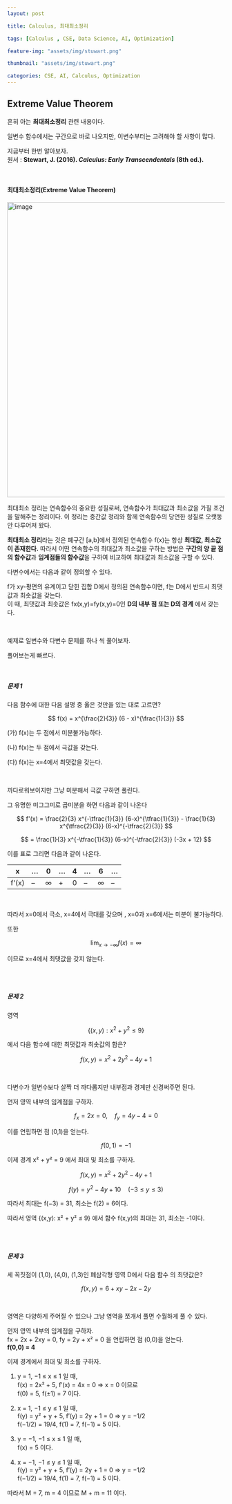 ```yaml
---
layout: post

title: Calculus, 최대최소정리

tags: [Calculus , CSE, Data Science, AI, Optimization]

feature-img: "assets/img/stuwart.png"

thumbnail: "assets/img/stuwart.png"

categories: CSE, AI, Calculus, Optimization
---
```


## Extreme Value Theorem

흔히 아는 **최대최소정리** 관련 내용이다. <br>

일변수 함수에서는 구간으로 바로 나오지만, 이변수부터는 고려해야 할 사항이 많다. <br>

지금부터 한번 알아보자. <br>
원서 : **Stewart, J. (2016). *Calculus: Early Transcendentals* (8th ed.).**
<br>

<br>

#### 최대최소정리(Extreme Value Theorem)

<img width="746" height="683" alt="image" src="https://github.com/user-attachments/assets/735d0071-9f9c-4ce1-b16c-95e41f110c05" />


최대최소 정리는 연속함수의 중요한 성질로써, 연속함수가 최대값과 최소값을 가질 조건을 말해주는 정리이다. 이 정리는 중간값 정리와 함께 연속함수의 당연한 성질로 오랫동안 다루어져 왔다. <br>

**최대최소 정리**라는 것은 폐구간 [a,b]에서 정의된 연속함수 f(x)는 항상 **최대값, 최소값이 존재한다.** 따라서 어떤 연속함수의 최대값과 최소값을 구하는 방법은 **구간의 양 끝 점의 함수값**과 **임계점들의 함수값**을 구하여 비교하여 최대값과 최소값을 구할 수 있다. <br>

다변수에서는 다음과 같이 정의할 수 있다. <br>

f가 xy-평면의 유계이고 닫힌 집합 D에서 정의된 연속함수이면, f는 D에서 반드시 최댓값과 최솟값을 갖는다. <br>이 때, 최댓값과 최솟값은 fx​(x,y)=fy​(x,y)=0인 **D의 내부 점 또는 D의 경계** 에서 갖는다.

<br>

예제로 일변수와 다변수 문제를 하나 씩 풀어보자. <br>

풀어보는게 빠르다. <br>

<br>

##### 문제 1

다음 함수에 대한 다음 설명 중 옳은 것만을 있는 대로 고르면? <br>

$$
f(x) = x^{\frac{2}{3}} (6 - x)^{\frac{1}{3}}
$$

(가) f(x)는 두 점에서 미분불가능하다. <br>

(나) f(x)는 두 점에서 극값을 갖는다. <br>

(다) f(x)는 x=4에서 최댓값을 갖는다. <br>

<br>

까다로워보이지만 그냥 미분해서 극값 구하면 풀린다. <br>

그 유명한 미그그미로 곱미분을 하면 다음과 같이 나온다

$$
f'(x) = \frac{2}{3} x^{-\tfrac{1}{3}} (6-x)^{\tfrac{1}{3}}
        - \frac{1}{3} x^{\tfrac{2}{3}} (6-x)^{-\tfrac{2}{3}}
$$

$$
= \frac{1}{3} x^{-\tfrac{1}{3}} (6-x)^{-\tfrac{2}{3}} (-3x + 12)
$$

이를 표로 그리면 다음과 같이 나온다.

| x   | …   | 0   | …   | 4   | …   | 6   | …   |
| --- | --- | --- | --- | --- | --- | --- | --- |
| f'(x) | –   | ∞   | +   | 0   | –   | ∞   | –   |

<br>

따라서 x=0에서 극소, x=4에서 극대를 갖으며 , x=0과 x=6에서는 미분이 불가능하다. <br>

또한

$$
\lim_{x \to -\infty} f(x) = \infty
$$

이므로 x=4에서 최댓값을 갖지 않는다.

<br>

<br>

##### 문제 2

영역

$$
\{(x,y): x^2 + y^2 \leq 9\}
$$

에서 다음 함수에 대한 최댓값과 최솟값의 합은?

$$
f(x,y) = x^2 + 2y^2 - 4y + 1
$$

<br>

다변수가 일변수보다 살짝 더 까다롭지만 내부점과 경계만 신경써주면 된다. <br>

먼저 영역 내부의 임계점을 구하자.

$$
f_x = 2x = 0, \quad f_y = 4y - 4 = 0
$$

이를 연립하면 점 (0,1)을 얻는다.

$$
f(0,1) = -1
$$

이제 경계 x² + y² = 9 에서 최대 및 최소를 구하자.

$$
f(x,y) = x^2 + 2y^2 - 4y + 1
$$

$$
f(y) = y^2 - 4y + 10 \quad (-3 \leq y \leq 3)
$$

따라서 최대는 f(−3) = 31, 최소는 f(2) = 6이다. <br>

따라서 영역 {(x,y): x² + y² ≤ 9} 에서 함수 f(x,y)의 최대는 31, 최소는 -1이다. <br>

<br>

<br>

##### 문제 3

세 꼭짓점이 (1,0), (4,0), (1,3)인 폐삼각형 영역 D에서 다음 함수 의 최댓값은?

$$
f(x,y) = 6 + xy - 2x - 2y
$$

<br>

영역은 다양하게 주어질 수 있으나 그냥 영역을 쪼개서 풀면 수월하게 풀 수 있다.

먼저 영역 내부의 임계점을 구하자. <br>fx = 2x + 2xy = 0, fy = 2y + x² = 0 을 연립하면 점 (0,0)을 얻는다. <br>**f(0,0) = 4**

이제 경계에서 최대 및 최소를 구하자.

1. y = 1, −1 ≤ x ≤ 1 일 때,  
  f(x) = 2x² + 5, f′(x) = 4x = 0 ⇒ x = 0 이므로  
  f(0) = 5, f(±1) = 7 이다.
  
2. x = 1, −1 ≤ y ≤ 1 일 때,  
  f(y) = y² + y + 5, f′(y) = 2y + 1 = 0 ⇒ y = −1/2  
  f(−1/2) = 19/4, f(1) = 7, f(−1) = 5 이다.
  
3. y = −1, −1 ≤ x ≤ 1 일 때,  
  f(x) = 5 이다.
  
4. x = −1, −1 ≤ y ≤ 1 일 때,  
  f(y) = y² + y + 5, f′(y) = 2y + 1 = 0 ⇒ y = −1/2  
  f(−1/2) = 19/4, f(1) = 7, f(−1) = 5 이다.
  

따라서 M = 7, m = 4 이므로 M + m = 11 이다.
